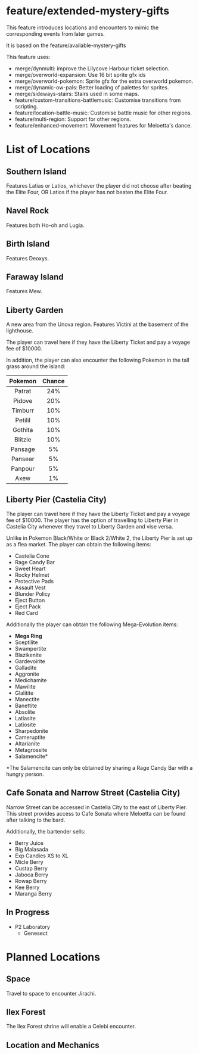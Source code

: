 # feature/extended-mystery-gifts

This feature introduces locations and encounters to mimic the corresponding events from later games.

It is based on the feature/available-mystery-gifts

This feature uses:
- merge/dynmulti: improve the Lilycove Harbour ticket selection.
- merge/overworld-expansion: Use 16 bit sprite gfx ids
- merge/overworld-pokemon: Sprite gfx for the extra overworld pokemon.
- merge/dynamic-ow-pals: Better loading of palettes for sprites.
- merge/sideways-stairs: Stairs used in some maps.
- feature/custom-transitions-battlemusic: Customise transitions from scripting.
- feature/location-battle-music: Customise battle music for other regions.
- feature/multi-region: Support for other regions.
- feature/enhanced-movement: Movement features for Meloetta's dance.

# List of Locations

## Southern Island

Features Latias or Latios, whichever the player did not choose after beating the Elite Four, OR Latios if the player has not beaten the Elite Four.
## Navel Rock

Features both Ho-oh and Lugia.

## Birth Island

Features Deoxys.
## Faraway Island

Features Mew.

## Liberty Garden

A new area from the Unova region. Features Victini at the basement of the lighthouse.

The player can travel here if they have the Liberty Ticket and pay a voyage fee of $10000.

In addition, the player can also encounter the following Pokemon in the tall grass around the island:

| Pokemon   |Chance |
|:---------:|:-----:|
| Patrat    | 24%   |
| Pidove    | 20%   |
| Timburr   | 10%   |
| Petilil   | 10%   |
| Gothita   | 10%   |
| Blitzle   | 10%   |
| Pansage   | 5%    |
| Pansear   | 5%    |
| Panpour   | 5%    |
| Axew      | 1%    |

## Liberty Pier (Castelia City)

The player can travel here if they have the Liberty Ticket and pay a voyage fee of $10000. The player has the option of travelling to Liberty Pier in Castelia City whenever they travel to Liberty Garden and vise versa.

Unlike in Pokemon Black/White or Black 2/White 2, the Liberty Pier is set up as a flea market. The player can obtain the following items:

- Castelia Cone
- Rage Candy Bar
- Sweet Heart
- Rocky Helmet
- Protective Pads
- Assault Vest
- Blunder Policy
- Eject Button
- Eject Pack
- Red Card

Additionally the player can obtain the following Mega-Evolution items:

- **Mega Ring**
- Sceptilite
- Swampertite
- Blazikenite
- Gardevoirite
- Galladite
- Aggronite
- Medichamite
- Mawilite
- Glalitite
- Manectite
- Banettite
- Absolite
- Latiasite
- Latiosite
- Sharpedonite
- Cameruptite
- Altarianite
- Metagrossite
- Salamencite*

*The Salamencite can only be obtained by sharing a Rage Candy Bar with a hungry person.

## Cafe Sonata and Narrow Street (Castelia City)

Narrow Street can be accessed in Castelia City to the east of Liberty Pier. This street provides access to Cafe Sonata where Meloetta can be found after talking to the bard.

Additionally, the bartender sells:
- Berry Juice
- Big Malasada
- Exp Candies XS to XL
- Micle Berry
- Custap Berry
- Jaboca Berry
- Rowap Berry
- Kee Berry
- Maranga Berry

## In Progress
- P2 Laboratory
    - Genesect

# Planned Locations

## Space

Travel to space to encounter Jirachi.

## Ilex Forest

The Ilex Forest shrine will enable a Celebi encounter.

## Location and Mechanics
